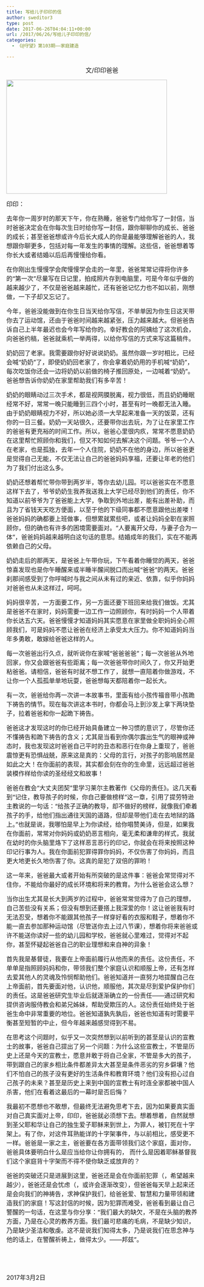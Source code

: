 ```yaml
---
title: 写给儿子印印的信
author: sweditor3
type: post
date: 2017-06-26T04:04:11+00:00
url: /2017/06/26/写给儿子印印的信/
categories:
  - 《@守望》第103期——家庭建造

---
```

<p style="text-align: center;">
  <span style="font-size: 12pt;">文/印印爸爸</span>
</p>

<img class="aligncenter size-full wp-image-15547" src="http://t5.shwchurch.org/wp-content/uploads/2017/06/66.jpg" alt="" width="423" height="300" srcset="http://t5.shwchurch.org/wp-content/uploads/2017/06/66.jpg 423w, http://t5.shwchurch.org/wp-content/uploads/2017/06/66-400x284.jpg 400w" sizes="(max-width: 423px) 100vw, 423px" />

<span style="font-size: 12pt;">印印：</span>

<span style="font-size: 12pt;">去年你一周岁时的那天下午，你在熟睡，爸爸专门给你写了一封信，当时爸爸决定会在你每次生日时给你写一封信，跟你聊聊你的成长、爸爸的成长；甚至爸爸想或许今后长大成人的你是最能够理解爸爸的人，我想跟你聊更多，包括对每一年发生的事情的理解。这些信，爸爸想着等你长大或者结婚以后后再慢慢给你看。</span>

<span style="font-size: 12pt;">在你刚出生慢慢学会爬慢慢学会走的一年里，爸爸常常记得将你许多的“第一次”尽量写在日记里，拍成照片存到电脑里，可是今年似乎做的越来越少了，不仅是爸爸越来越忙，还有爸爸记忆力也不如以前，刚想做，一下子却又忘记了。</span>

<span style="font-size: 12pt;">今年，爸爸没能做到在你生日当天给你写信，不单单因为你生日这天带你去了运动馆，还由于爸爸时间越来越紧张，压力越来越大。但爸爸告诉自己上半年最迟也会今年写给你的。幸好教会的阿姨给了这次机会，向爸爸约稿，爸爸就乘机一举两得，以给你写信的方式来写这篇稿件。</span>

<span style="font-size: 12pt;">奶奶回了老家。我需要跟你好好说说奶奶。虽然你跟一岁时相比，已经会喊“奶奶”了，即使奶奶回老家了，你会拿着奶奶用的手机喊“奶奶”，每次吃饭你还会一边将奶奶以前做的椅子推回原处，一边喊着“奶奶”。爸爸想告诉你奶奶在家里帮助我们有多辛苦！</span>

<span style="font-size: 12pt;">奶奶的眼睛动过三次手术，都是视网膜脱离，视力很低，而且奶奶睡眠经常不好，常常一晚只能睡到三四个小时，甚至有时一晚都无法入睡。由于奶奶眼睛视力不好，所以她必须一大早起来准备一天的饭菜，还有你的一日三餐。奶奶一天站很久，还要带你出去玩，为了让在家里工作的爸爸有更充裕的时间工作。所以，爸爸心里很内疚，常常不愿意奶奶在这里帮忙照顾你和我们，但又不知如何去解决这个问题。爷爷一个人在老家，也是孤独，去年一个人住院，奶奶不在他的身边，所以爸爸更是觉得自己无能，不仅无法让自己的爸爸妈妈享福，还要让年老的他们为了我们付出这么多。</span>

<span style="font-size: 12pt;">奶奶还想着帮忙带你带到两岁半，等你去幼儿园。可以爸爸实在不愿意这样下去了，爷爷奶奶生我养我送我上大学已经尽到他们的责任，你不知道以前爷爷为了爸爸能上大学，争取到外地出差，能有出差补助，而且为了省钱天天吃方便面，以至于他的下级同事都不愿意跟他出差喽！爸爸妈妈的确都要上班做事，但想累就累些吧，或者让妈妈全职在家照顾你，但的确也有许多的困境需要面对。“人要离开父母，与妻子合为一体”，爸爸妈妈越来越明白这句话的意思。结婚成年的我们，实在不能再依赖自己的父母。</span>

<span style="font-size: 12pt;">奶奶走后的那两天，是爸爸上午带你玩，下午看着你睡觉的两天，爸爸惊喜发现也是你午睡醒来或半睡半醒间脱口而出喊“爸爸”的两天。爸爸刹那间感受到了你呼喊时与我之间从未有过的亲近、依靠，似乎你妈妈对爸爸也从未这样过，呵呵。</span>

<span style="font-size: 12pt;">妈妈很辛苦，一方面要工作，另一方面还要下班回来给我们做饭。尤其是爸爸不在家时，妈妈需要一边工作一边照顾你，有时妈妈一个人带着你长达五六天。爸爸慢慢才知道妈妈其实愿意在家里做全职妈妈全心照顾我们，可是妈妈不愿让爸爸在经济上承受太大压力。你不知道妈妈当年多勇敢，敢嫁给爸爸这样的人。</span>

<span style="font-size: 12pt;">每一次爸爸出行久点，就听说你在家喊“爸爸爸爸”；每一次爸爸从外地回家，你又会跟爸爸有些距离；每一次爸爸带你时间久了，你又开始更粘爸爸。请相信，爸爸有时就不想工作了，就想一直陪着你做游戏，不让你一个人孤孤单单地玩耍，爸爸想每天都陪着你一起长大。</span>

<span style="font-size: 12pt;">有一次，爸爸给你再一次讲一本故事书，里面有给小孩传福音带小孩跪下祷告的情节。现在每次讲这本书时，你都会马上到沙发上拿下两块垫子，拉着爸爸和你一起跪下祷告。</span>

<span style="font-size: 12pt;">爸爸这才发现这时的你已经开始具备建立一种习惯的意识了，尽管你还不懂祷告和跪下祷告的含义；尤其是当看到你偶尔露出生气的眼神或神态时，我也发现这时爸爸自己平时的丑态和恶行在你身上重现了，爸爸震惊更有恐惧战兢，原来这是真的：父母的言行，对孩子的影响居然是如此之大！在你面前的表现，其实都会刻在你的生命里，远远超过爸爸装模作样给你读的圣经经文和故事！</span>

<span style="font-size: 12pt;">爸爸在教会“大丈夫团契”里学习莱尔主教著作《父母的责任》。这几天看到“记住，教导孩子的时候，你自己要做榜样”这一章，引用了提劳特逊主教说的一句话：“给孩子正确的教导，却不做好的榜样，就像我们牵着孩子的手，给他们指出通往天国的道路，但却是带他们走在去地狱的路上。”也就是说，我哪怕是早上为你读经，给你唱赞美诗，但是，如果我在你面前，常常对你妈妈或奶奶恶言相向，毫无柔和谦卑的样式，我就在幼时的你头脑里烙下了这样恶言恶行的印记，你就会在将来按照这种印记行事为人。我在你面前犯罪得罪你妈妈，不仅伤害了你妈妈，而且更大地更长久地伤害了你。这真的是犯了双倍的罪哟！</span>

<span style="font-size: 12pt;">这一年来，爸爸最大或者开始有所突破的是这件事：爸爸会常觉得对不住你，不能给你最好的成长环境和将来的教育。为什么爸爸会这么想？</span>

<span style="font-size: 12pt;">当你出生尤其是长大到两岁的过程中，爸爸常常觉得为了自己的理想，自己苦些没有关系；但没有想到还要搭上我深爱的你！这让爸爸我有时无法忍受，想着你不能跟其他孩子一样穿好看的衣服和鞋子，想着你不能一直去参加那种运动馆（尽管送你去上过八节课），想着你将来爸爸或许不能送你读好一些的幼儿园和学校，爸爸就心里难过，觉得对不起你，甚至怀疑起爸爸自己的职业理想和来自神的异象！</span>

<span style="font-size: 12pt;">首先我是基督徒，我要在上帝面前履行从他而来的责任。这份责任，不单单是指照顾妈妈和你，带领我们整个家庭认识和顺服上帝，还有怎样去爱其他人的灵魂及怜悯帮助他们。爸爸知道并一直努力地提醒自己在上帝面前，首先要面对他，认识他，顺服他，其次是尽到爱护保护你们的责任。这是爸爸研究生毕业后就逐渐确立的一份责任——通过研究和提供咨询服侍教会和弟兄姊妹，帮助受欺压的人。这份责任始终处于爸爸生命中非常重要的地位。爸爸知道孰先孰后，爸爸也知道有时需要平衡甚至短暂的中止，但今年越来越感觉得到不易。</span>

<span style="font-size: 12pt;">在思考这个问题时，似乎又一次突然想到以前听到的甚至是认识的宣教士的故事，爸爸自己提出了另一个问题：为什么这些宣教士，不管是历史上还是今天的宣教士，愿意并敢于将自己全家，不管是多大的孩子，带到跟自己的家乡相比条件都差异太大甚至是条件恶劣的穷乡僻壤？他们不怕自己的孩子没有更好的生活条件和教育环境？他们没有担心过自己孩子的未来？甚至是历史上来到中国的宣教士有时连全家都被中国人杀害，他们在看着这最后的一幕时是否后悔？</span>

<span style="font-size: 12pt;">我最初不愿想也不敢想，但最终无法避免思考下去，因为如果要真实面对自己真实面对上帝，印印，爸爸就必须想下去。想着想着，自然就想到圣父耶和华让自己的独生爱子耶稣来到世上，为罪人，被钉死在十字架上。有了你，对这件耳熟能详的十字架事件，与以前相比，感受更不一样。爸爸是一家之主，爸爸要在各方面带领我们这个家庭，面对你，爸爸具体要明白什么是应当给你让你拥有的， 而什么是因着耶稣基督我们这个家庭背十字架而不得不使你缺乏或放弃的？</span>

<span style="font-size: 12pt;">爸爸的突破还只是进展到这里，爸爸还是会在你面前犯罪（，希望越来越少），爸爸还是会忧虑（，或许会逐渐改变），但爸爸每天早上起来还是会向我们的神祷告，求神保护我们，给爸爸爱、智慧和力量带领和建造我们的家庭！写这封信的时候，因为犯罪而难受，爸爸看到最让自己警醒的一句话，在这里与你分享：“我们最大的缺欠，不是在头脑的教养方面，乃是在心灵的教养方面。我们最可悲痛的毛病，不是缺少知识，乃是缺少圣洁和敬虔。这不是说我们知得太多，乃是说我们在思念神与他的话上，在警醒祈祷上，做得太少。——邦兹”。</span>

&nbsp;

&nbsp;

<span style="font-size: 12pt;">2017年3月2日</span>